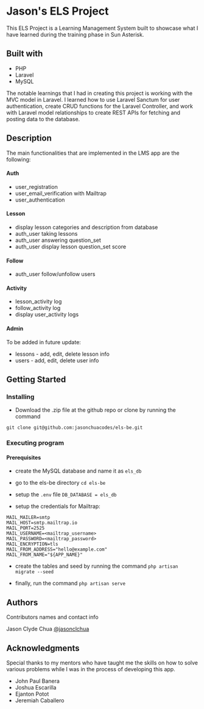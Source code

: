 # Jason's ELS Project

This ELS Project is a Learning Management System built to showcase what I have learned during the training phase in Sun Asterisk.
 
 
## Built with
* PHP
* Laravel
* MySQL

The notable learnings that I had in creating this project is working with the MVC model in Laravel. 
I learned how to use Laravel Sanctum for user authentication, create CRUD functions for the Laravel Controller, and work with Laravel model relationships to create REST APIs for fetching and posting data to the database.

## Description

The main functionalities that are implemented in the LMS app are the following:

#### Auth
* user_registration
* user_email_verification with Mailtrap
* user_authentication

#### Lesson
* display lesson categories and description from database
* auth_user taking lessons
* auth_user answering question_set
* auth_user display lesson question_set score

#### Follow
* auth_user follow/unfollow users

#### Activity
* lesson_activity log
* follow_activity log
* display user_activity logs

#### Admin 
To be added in future update:
  * lessons - add, edit, delete lesson info
  * users - add, edit, delete user info

## Getting Started


### Installing

* Download the .zip file at the github repo or clone by running the command 

`git clone git@github.com:jasonchuacodes/els-be.git`


### Executing program

#### Prerequisites

* create the MySQL database and name it as `els_db`

* go to the els-be directory `cd els-be` 
* setup the `.env` file 
`DB_DATABASE = els_db`

* setup the credentials for Mailtrap:
```
MAIL_MAILER=smtp
MAIL_HOST=smtp.mailtrap.io
MAIL_PORT=2525
MAIL_USERNAME=<mailtrap_username>
MAIL_PASSWORD=<mailtrap_password>
MAIL_ENCRYPTION=tls
MAIL_FROM_ADDRESS="hello@example.com"
MAIL_FROM_NAME="${APP_NAME}" 
```
* create the tables and seed by running the command
`php artisan migrate --seed`

* finally, run the command
`php artisan serve`


## Authors

Contributors names and contact info

Jason Clyde Chua [@jasonclchua](https://facebook.com/jasonclchua)

## Acknowledgments

Special thanks to my mentors who have taught me the skills on how to solve various problems while I was in the process of developing this app.

* John Paul Banera
* Joshua Escarilla
* Ejanton Potot
* Jeremiah Caballero

